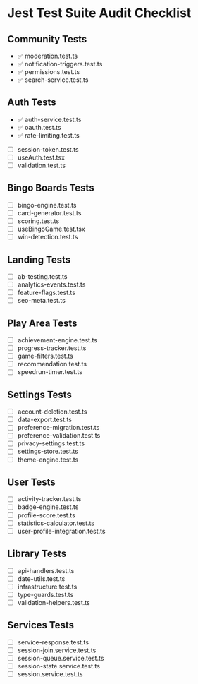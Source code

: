 # Jest Test Suite Audit Checklist

## Community Tests
- ✅ moderation.test.ts
- ✅ notification-triggers.test.ts
- ✅ permissions.test.ts
- ✅ search-service.test.ts

## Auth Tests
- ✅ auth-service.test.ts
- ✅ oauth.test.ts
- ✅ rate-limiting.test.ts
- [ ] session-token.test.ts
- [ ] useAuth.test.tsx
- [ ] validation.test.ts

## Bingo Boards Tests
- [ ] bingo-engine.test.ts
- [ ] card-generator.test.ts
- [ ] scoring.test.ts
- [ ] useBingoGame.test.tsx
- [ ] win-detection.test.ts

## Landing Tests
- [ ] ab-testing.test.ts
- [ ] analytics-events.test.ts
- [ ] feature-flags.test.ts
- [ ] seo-meta.test.ts

## Play Area Tests
- [ ] achievement-engine.test.ts
- [ ] progress-tracker.test.ts
- [ ] game-filters.test.ts
- [ ] recommendation.test.ts
- [ ] speedrun-timer.test.ts

## Settings Tests
- [ ] account-deletion.test.ts
- [ ] data-export.test.ts
- [ ] preference-migration.test.ts
- [ ] preference-validation.test.ts
- [ ] privacy-settings.test.ts
- [ ] settings-store.test.ts
- [ ] theme-engine.test.ts

## User Tests
- [ ] activity-tracker.test.ts
- [ ] badge-engine.test.ts
- [ ] profile-score.test.ts
- [ ] statistics-calculator.test.ts
- [ ] user-profile-integration.test.ts

## Library Tests
- [ ] api-handlers.test.ts
- [ ] date-utils.test.ts
- [ ] infrastructure.test.ts
- [ ] type-guards.test.ts
- [ ] validation-helpers.test.ts

## Services Tests
- [ ] service-response.test.ts
- [ ] session-join.service.test.ts
- [ ] session-queue.service.test.ts
- [ ] session-state.service.test.ts
- [ ] session.service.test.ts